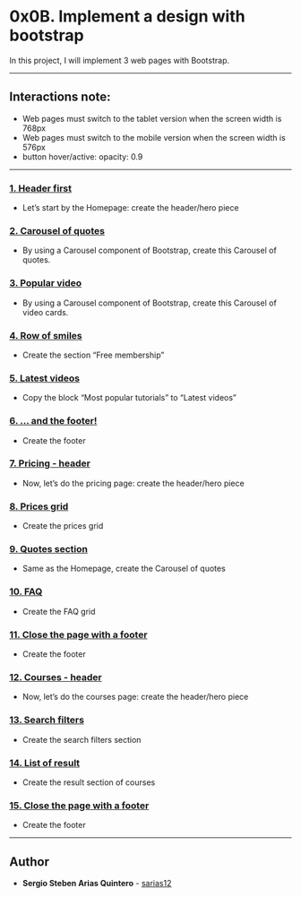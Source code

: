 # 0x0B. Implement a design with bootstrap

In this project, I will implement 3 web pages with Bootstrap.

---
## Interactions note:

* Web pages must switch to the tablet version when the screen width is 768px
* Web pages must switch to the mobile version when the screen width is 576px
* button hover/active: opacity: 0.9

---

### [ 1. Header first](./0-homepage.html)
* Let’s start by the Homepage: create the header/hero piece


### [2. Carousel of quotes](./1-homepage.html)
* By using a Carousel component of Bootstrap, create this Carousel of quotes.


### [3. Popular video](./2-homepage.html)
* By using a Carousel component of Bootstrap, create this Carousel of video cards.


### [4. Row of smiles](./3-homepage.html)
* Create the section “Free membership”


### [5. Latest videos](./4-homepage.html)
* Copy the block “Most popular tutorials” to “Latest videos”



### [6. ... and the footer!](./homepage.html)
* Create the footer


### [7. Pricing - header ](./0-pricing.html)
* Now, let’s do the pricing page: create the header/hero piece


### [8. Prices grid](./1-pricing.html)
* Create the prices grid


### [9. Quotes section ](./2-pricing.html)
* Same as the Homepage, create the Carousel of quotes


### [10. FAQ](./3-pricing.html)
* Create the FAQ grid


### [11. Close the page with a footer](./pricing.html)
* Create the footer


### [12. Courses - header](./0-courses.html)
* Now, let’s do the courses page: create the header/hero piece


### [13. Search filters ](./1-courses.html)
* Create the search filters section


### [14. List of result](./2-courses.html)
* Create the result section of courses


### [15. Close the page with a footer](./courses.html)
* Create the footer


---

## Author
* **Sergio Steben Arias Quintero** - [sarias12](https://github.com/sarias12)

